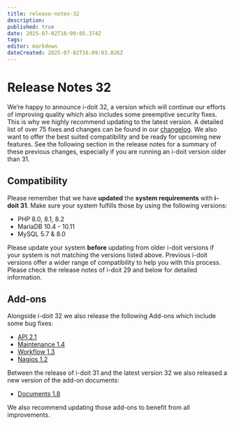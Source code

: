 ```yaml
---
title: release-notes-32
description: 
published: true
date: 2025-07-02T16:09:05.374Z
tags: 
editor: markdown
dateCreated: 2025-07-02T16:09:03.026Z
---
```


# Release Notes 32

We’re happy to announce i-doit 32, a version which will continue our efforts of improving quality which also includes some preemptive security fixes. This is why we highly recommend updating to the latest version. A detailed list of over 75 fixes and changes can be found in our [changelog](../changelogs/changelog-32.md).
We also want to offer the best suited compatibility and be ready for upcoming new features. See the following section in the release notes for a summary of these previous changes, especially if you are running an i-doit version older than 31.

## Compatibility

Please remember that we have **updated** the **system requirements** with **i-doit 31**. Make sure your system fulfills those by using the following versions:

-   PHP 8.0, 8.1, 8.2
-   MariaDB 10.4 - 10.11
-   MySQL 5.7 & 8.0

Please update your system **before** updating from older i-doit versions if your system is not matching the versions listed above.
Previous i-doit versions offer a wider range of compatibility to help you with this process. Please check the release notes of i-doit 29 and below for detailed information.

## Add-ons

Alongside i-doit 32 we also release the following Add-ons which include some bug fixes:

-   [API 2.1](../../i-doit-add-ons/api/index.md)
-   [Maintenance 1.4](../../i-doit-add-ons/maintenance.md)
-   [Workflow 1.3](../../i-doit-add-ons/workflow.md)
-   [Nagios 1.2](../../i-doit-add-ons/nagios.md)

Between the release of i-doit 31 and the latest version 32 we also released a new version of the add-on documents:

-   [Documents 1.8](../../i-doit-add-ons/documents/index.md)

We also recommend updating those add-ons to benefit from all improvements.
